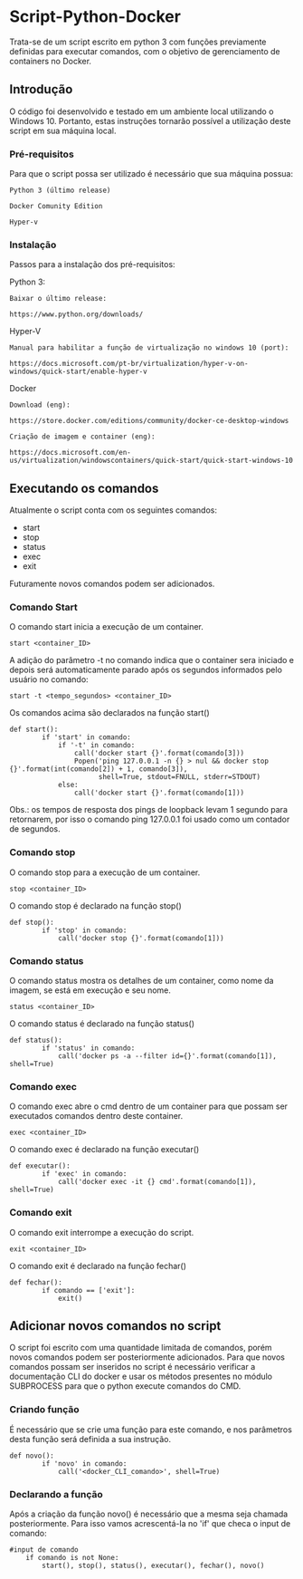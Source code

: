 # Script-Python-Docker

Trata-se de um script escrito em python 3 com funções previamente definidas para executar comandos, com o objetivo de gerenciamento de containers no Docker.

## Introdução

O código foi desenvolvido e testado em um ambiente local utilizando o Windows 10. Portanto, estas instruções tornarão possível a utilização deste script em sua máquina local.

### Pré-requisitos

Para que o script possa ser utilizado é necessário que sua máquina possua:

```
Python 3 (último release)
```
```
Docker Comunity Edition
```
```
Hyper-v
```

### Instalação

Passos para a instalação dos pré-requisitos:

Python 3:

```
Baixar o último release:

https://www.python.org/downloads/
```

Hyper-V
```
Manual para habilitar a função de virtualização no windows 10 (port):

https://docs.microsoft.com/pt-br/virtualization/hyper-v-on-windows/quick-start/enable-hyper-v
```

Docker

```
Download (eng):

https://store.docker.com/editions/community/docker-ce-desktop-windows
```
```
Criação de imagem e container (eng):

https://docs.microsoft.com/en-us/virtualization/windowscontainers/quick-start/quick-start-windows-10
```
## Executando os comandos

Atualmente o script conta com os seguintes comandos: 
* start
* stop
* status
* exec
* exit

Futuramente novos comandos podem ser adicionados.

### Comando Start

O comando start inicia a execução de um container.

```
start <container_ID>
```
A adição do parâmetro -t no comando indica que o container sera iniciado e depois será automaticamente parado após os segundos informados pelo usuário no comando:

```
start -t <tempo_segundos> <container_ID>
```

Os comandos acima são declarados na função start()
```
def start():
        if 'start' in comando:
            if '-t' in comando:
                call('docker start {}'.format(comando[3]))
                Popen('ping 127.0.0.1 -n {} > nul && docker stop {}'.format(int(comando[2]) + 1, comando[3]),
                      shell=True, stdout=FNULL, stderr=STDOUT)
            else:
                call('docker start {}'.format(comando[1]))
```
Obs.: os tempos de resposta dos pings de loopback levam 1 segundo para retornarem, por isso o comando ping 127.0.0.1 foi usado como um contador de segundos.

### Comando stop

O comando stop para a execução de um container.

```
stop <container_ID>
```

O comando stop é declarado na função stop()
```
def stop():
        if 'stop' in comando:
            call('docker stop {}'.format(comando[1]))
```
### Comando status

O comando status mostra os detalhes de um container, como nome da imagem, se está em execução e seu nome.

```
status <container_ID>
```

O comando status é declarado na função status()
```
def status():
        if 'status' in comando:
            call('docker ps -a --filter id={}'.format(comando[1]), shell=True)
```
 
 ### Comando exec

O comando exec abre o cmd dentro de um container para que possam ser executados comandos dentro deste container.

```
exec <container_ID>
```

O comando exec é declarado na função executar()
```
def executar():
        if 'exec' in comando:
            call('docker exec -it {} cmd'.format(comando[1]), shell=True)
```            
 ### Comando exit

O comando exit interrompe a execução do script.

```
exit <container_ID>
```

O comando exit é declarado na função fechar()
```
def fechar():
        if comando == ['exit']:
            exit()
```

## Adicionar novos comandos no script

O script foi escrito com uma quantidade limitada de comandos, porém novos comandos podem ser posteriormente adicionados. Para que novos comandos possam ser inseridos no script é necessário verificar a documentação CLI do docker e usar os métodos presentes no módulo SUBPROCESS para que o python execute comandos do CMD.

### Criando função

É necessário que se crie uma função para este comando, e nos parâmetros desta função será definida a sua instrução.
```
def novo():
        if 'novo' in comando:
            call('<docker_CLI_comando>', shell=True)
```
### Declarando a função

Após a criação da função novo() é necessário que a mesma seja chamada posteriormente. Para isso vamos acrescentá-la no 'if' que checa o input de comando:

```
#input de comando
    if comando is not None:
        start(), stop(), status(), executar(), fechar(), novo()
```
